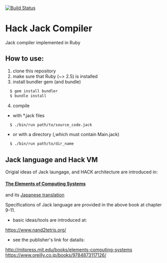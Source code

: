 [![Build Status](https://travis-ci.org/fursich/hack_jack_compiler.svg?branch=master)](https://travis-ci.org/fursich/hack_jack_compiler)

# Hack Jack Compiler
Jack compiler implemented in Ruby

## How to use:
1. clone this repository
2. make sure that Ruby (~> 2.5) is installed
3. install bundler gem (and bundle)
```bash
  $ gem install bundler
  $ bundle install
```
4. compile
- with *.jack files
```bash
  $ ./bin/run path/to/source_code.jack
```
- or with a directory (,which must contain Main.jack)
```bash
  $ ./bin/run path/to/dir_name
```

## Jack language and Hack VM
Origial ideas of Jack laungage, and HACK architecture are introduced in:

#### [The Elements of Computing Systems](https://www.amazon.co.jp/dp/0262640686)

and its [Japanese translation](https://www.amazon.co.jp/dp/4873117127/)

Specifications of Jack language are provided in the above book at chapter 9-11.

- basic ideas/tools are introduced at:

https://www.nand2tetris.org/

- see the publisher's link for datails:

http://mitpress.mit.edu/books/elements-computing-systems
https://www.oreilly.co.jp/books/9784873117126/

